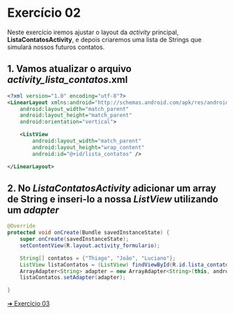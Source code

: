 # Exercício 02
Neste exercício iremos ajustar o layout da _activity_ principal, __ListaContatosActivity__, e depois criaremos uma lista de Strings que simulará nossos futuros contatos.

## 1. Vamos atualizar o arquivo _activity\_lista\_contatos_.xml
```xml
<?xml version="1.0" encoding="utf-8"?>
<LinearLayout xmlns:android="http://schemas.android.com/apk/res/android"
    android:layout_width="match_parent"
    android:layout_height="match_parent"
    android:orientation="vertical">

    <ListView
        android:layout_width="match_parent"
        android:layout_height="wrap_content"
        android:id="@+id/lista_contatos" />

</LinearLayout>
```

## 2. No _ListaContatosActivity_ adicionar um array de String e inseri-lo a nossa _ListView_ utilizando um _adapter_
```java
@Override
protected void onCreate(Bundle savedInstanceState) {
    super.onCreate(savedInstanceState);
    setContentView(R.layout.activity_formulario);

    String[] contatos = {"Thiago", "João", "Luciano"};
    ListView listaContatos = (ListView) findViewById(R.id.lista_contatos);
    ArrayAdapter<String> adapter = new ArrayAdapter<String>(this, android.R.layout.simple_list_item_1, contatos);
    listaContatos.setAdapter(adapter);

}
```

[➜ Exercício 03](https://github.com/medeirosthiiago/seicom-android/tree/master/exercicios/exer-03)
